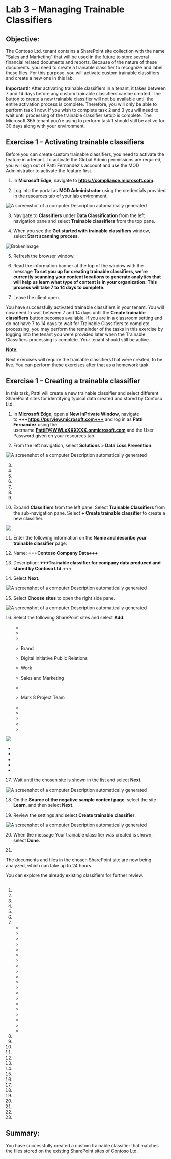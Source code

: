 # Lab 3 – Managing Trainable Classifiers

## Objective:

The Contoso Ltd. tenant contains a SharePoint site collection with the
name "Sales and Marketing" that will be used in the future to store
several financial related documents and reports. Because of the nature
of these documents, you need to create a trainable classifier to
recognize and label these files. For this purpose, you will activate
custom trainable classifiers and create a new one in this lab.

**Important!:** After activating trainable classifiers in a tenant, it
takes between 7 and 14 days before any custom trainable classifiers can
be created. The button to create a new trainable classifier will not be
available until the entire activation process is complete. Therefore,
you will only be able to perform task 1 now. If you wish to complete
task 2 and 3 you will need to wait until processing of the trainable
classifier setup is complete. The Microsoft 365 tenant you're using to
perform task 1 should still be active for 30 days along with your
environment.

## Exercise 1 – Activating trainable classifiers

Before you can create custom trainable classifiers, you need to activate
the feature in a tenant. To activate the Global Admin permissions are
required, you will sign out of Patti Fernandez's account and use the MOD
Administrator to activate the feature first.

1.  In **Microsoft Edge**, navigate
    to **https://compliance.microsoft.com.**

2.  Log into the portal as **MOD Administrator** using the credentials
    provided in the resources tab of your lab environment.

![A screenshot of a computer Description automatically
generated](./media/image1.png)

3.  Navigate to **Classifiers** under **Data Classification** from the
    left navigation pane and select **Trainable classifiers** from the
    top pane.

4.  When you see the **Get started with trainable classifiers** window,
    select **Start scanning process**.

![BrokenImage](./media/image2.png)

5.  Refresh the browser window.

6.  Read the information banner at the top of the window with the
    message **To set you up for creating trainable classifiers, we're
    currently scanning your content locations to generate analytics that
    will help us learn what type of content is in your organization.
    This process will take 7 to 14 days to complete**.

7.  Leave the client open.

You have successfully activated trainable classifiers in your tenant.
You will now need to wait between 7 and 14 days until the **Create
trainable classifiers** button becomes available. If you are in a
classroom setting and do not have 7 to 14 days to wait for Trainable
Classifiers to complete processing, you may perform the remainder of the
tasks in this exercise by logging into the tenant you were provided
later when the Trainable Classifiers processing is complete. Your tenant
should still be active.

**Note**:

Next exercises will require the trainable classifiers that were created,
to be live. You can perform these exercises after that as a homework
task.

## Exercise 1 – Creating a trainable classifier

In this task, Patti will create a new trainable classifier and select
different SharePoint sites for identifying typical data created and
stored by Contoso Ltd.

1.  In **Microsoft Edge**, open a **New InPrivate Window**, navigate
    to **+++https://purview.microsoft.com+++** and log in as **Patti
    Fernandez** using the username **PattiF@WWLxXXXXXX.onmicrosoft.com**
    and the User Password given on your resources tab.

2.  From the left navigation, select **Solutions** \> **Data Loss
    Prevention**.

![A screenshot of a computer Description automatically
generated](./media/image3.png)

3.  

4.  

5.  

6.  

7.  

8.  

9.  

10. Expand **Classifiers** from the left pane. Select **Trainable
    Classifiers** from the sub-navigation pane. Select **+ Create
    trainable classifier** to create a new classifier.

![](./media/image4.png)

11. Enter the following information on the **Name and describe your
    trainable classifier** page:

12. Name: **+++Contoso Company Data+++**

13. Description: **+++Trainable classifier for company data produced and
    stored by Contoso Ltd.+++**

14. Select **Next**.

![A screenshot of a computer Description automatically
generated](./media/image5.png)

15. Select **Choose sites** to open the right side pane.

![A screenshot of a computer Description automatically
generated](./media/image6.png)

16. Select the following SharePoint sites and select **Add**.

    - 

    - 

    - 

    - Brand

    - Digital Initiative Public Relations

    - Work

    - Sales and Marketing

    - 

    - Mark 8 Project Team

    - 

    - 

    - 

    - 

    - 

![](./media/image7.png)

- 
- 
- 
- 
- 

17. Wait until the chosen site is shown in the list and select **Next**.

![A screenshot of a computer Description automatically
generated](./media/image8.png)

18. On the **Source of the negative sample content page**, select the
    site **Learn**, and then select **Next**.

19. Review the settings and select **Create trainable classifier**.

![A screenshot of a computer Description automatically
generated](./media/image9.png)

20. When the message Your trainable classifier was created is shown,
    select **Done**.

21. 

The documents and files in the chosen SharePoint site are now being
analyzed, which can take up to 24 hours.

You can explore the already existing classifiers for further review.

## 

1.  
2.  
3.  
4.  
5.  
6.  
7.  - 
    - 
    - 
    - 
    - 
    - 
    - 
    - 
    - 
    - 
    - 
    - 
    - 
    - 
    - 
    - 
    - 
    - 
    - 
    - 
8.  
9.  
10. 
11. 
12. 
13. 
14. 
15. 
16. 
17. 
18. 
19. 
20. 
21. 
22. 
23. 

## Summary:

You have successfully created a custom trainable classifier that matches
the files stored on the existing SharePoint sites of Contoso Ltd.
